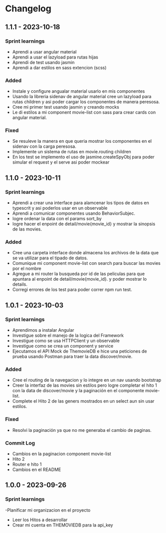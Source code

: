 # Changelog

## 1.1.1 - 2023-10-18

### Sprint learnings

- Aprendi a usar angular material 
- Aprendi a usar el lazyload para rutas hijas
- Aprendi de test usando jasmin
- Aprendi a dar estilos en sass extencion (scss)

### Added

- Instale y configure angualar material usarlo en mis componentes
- Usando  la libreria sidenav de  angular material cree un lazyload para rutas children y asi poder cargar los componentes de manera peresosa.
- Cree mi primer test usando jasmin y creando mocks
- Le di estilos a mi component movie-list con sass para crear cards con angular material.

### Fixed

- Se resuleve la manera en que queria mostrar los componentes en el sidenav con la carga peresosa.
- Implemente un sistema de rutas en movie.routing children
- En los test se implemento el uso de jasmine.createSpyObj para poder simular el request y el serve asi poder mockear





## 1.1.0 - 2023-10-11

### Sprint learnings

- Aprendi a crear una interface para alamcenar los tipos de datos en typescrit y asi poderlos usar en un observable
- Aprendi a comunicar componentes usando  BehaviorSubjec.
- logre ordenar la data con el params sort_by 
- logre hacer el enpoint de detail/movie{movie_id} y mostrar la sinopsis de las movies.

### Added

- Cree una carpeta interface donde almacena los archivos de la data que se va utilizar para el tipado de datos.
- Comunique mi component movie-list con search para buscar las movies por el nombre
- Agregue a mi router la busqueda por id de las peliculas para que apuntara al enpoint de detail/movie{movie_id}. y poder mostrar lo details.
- Corregi errores de los test para poder correr npm run test.


## 1.0.1 - 2023-10-03

### Sprint learnings

- Aprendimos a instalar Angular 
- Investigue sobre el manejo de la logica del Framework
- Investigue como se usa HTTPClient y un observable
- Investigue como se crea un component y service
- Ejecutamos el API Mock de ThemovieDB e hice una peticiones de prueba usando Postman para traer la data discover/movie.

### Added
- Cree el routing de la navegacion y lo integre en un nav usando bootstrap
- Creer la interfaz de las movies sin estilos pero logre completar el hito 1 con la data de discover/movie y la paginación en el componente movie-list.
- Complete el Hito 2 de las geners mostrados en un select aun sin usar estilos.

### Fixed

- Resolvi la paginación ya que no me generaba el cambio de paginas.

### Commit Log

* Cambios en la paginacion component movie-list
* Hito 2 
* Router e hito 1
* Cambios en el README

## 1.0.0 - 2023-09-26

### Sprint learnings

-Planificar mi organizacion en el proyecto 
- Leer los Hitos a desarrollar 
- Crear mi cuenta en THEMOVIEDB para la api_key

